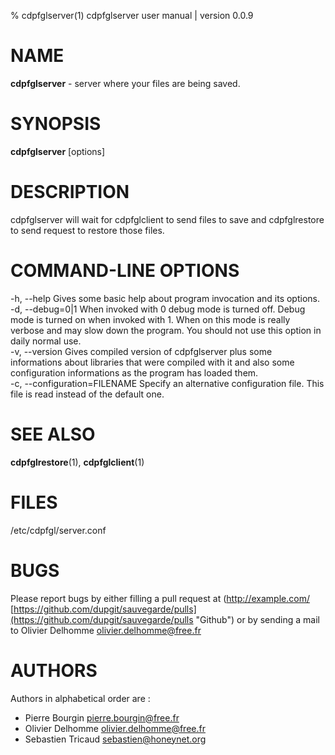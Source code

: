 % cdpfglserver(1) cdpfglserver user manual | version 0.0.9

# NAME

**cdpfglserver** - server where your files are being saved.

# SYNOPSIS

**cdpfglserver** [options]

# DESCRIPTION

cdpfglserver will wait for cdpfglclient to send files to save and cdpfglrestore to send request to restore those files.

# COMMAND-LINE OPTIONS

-h, --help Gives some basic help about program invocation and its options.  
-d, --debug=0|1 When invoked with 0 debug mode is turned off. Debug mode is turned on when invoked with 1. When on this mode is really verbose and may slow down the program. You should not use this option in daily normal use.  
-v, --version Gives compiled version of cdpfglserver plus some informations about libraries that were compiled with it and also some configuration informations as the program has loaded them.  
-c, --configuration=FILENAME Specify an alternative configuration file. This file is read instead of the default one.  


# SEE ALSO

**cdpfglrestore**(1), **cdpfglclient**(1)

# FILES

/etc/cdpfgl/server.conf

# BUGS

Please report bugs by either filling a pull request at (http://example.com/ [https://github.com/dupgit/sauvegarde/pulls](https://github.com/dupgit/sauvegarde/pulls "Github") or by sending a mail to Olivier Delhomme <olivier.delhomme@free.fr>

# AUTHORS

Authors in alphabetical order are :

* Pierre Bourgin <pierre.bourgin@free.fr>  
* Olivier Delhomme <olivier.delhomme@free.fr>  
* Sebastien Tricaud <sebastien@honeynet.org>  
